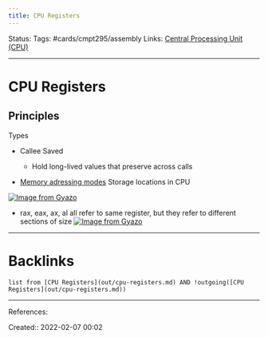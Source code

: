 ```yaml
---
title: CPU Registers
---
```

Status: 
Tags: #cards/cmpt295/assembly 
Links: [Central Processing Unit (CPU)](out/central-processing-unit-cpu.md)
___
# CPU Registers
## Principles
Types
- Callee Saved
	- Hold long-lived values that preserve across calls

- [Memory adressing modes](out/memory-adressing-modes.md)
Storage locations in CPU

[![Image from Gyazo](https://i.gyazo.com/fe8013538b53df9849d6cbe5f4e13f86.png)](https://gyazo.com/fe8013538b53df9849d6cbe5f4e13f86)
- rax, eax, ax, al all refer to same register, but they refer to different sections of size
[![Image from Gyazo](https://i.gyazo.com/1de945612e239bc24ba2db855c3b6b61.png)](https://gyazo.com/1de945612e239bc24ba2db855c3b6b61)

___
# Backlinks
```dataview
list from [CPU Registers](out/cpu-registers.md) AND !outgoing([CPU Registers](out/cpu-registers.md))
```
___
References:

Created:: 2022-02-07 00:02
